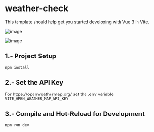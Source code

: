 # weather-check

This template should help get you started developing with Vue 3 in Vite.

![image](https://github.com/fzzio/weather-check/assets/1187461/4432cd97-dfdb-4f43-ae6a-f28b255e4b99)

![image](https://github.com/fzzio/weather-check/assets/1187461/f4b83427-85fb-4b40-bbb3-a5323fd62b9f)



## 1.- Project Setup

```sh
npm install
```

## 2.- Set the API Key
For https://openweathermap.org/ set the .env variable `VITE_OPEN_WEATHER_MAP_API_KEY`

## 3.- Compile and Hot-Reload for Development

```sh
npm run dev
```
